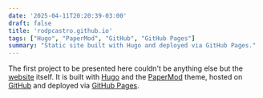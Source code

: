 ```yaml
---
date: '2025-04-11T20:20:39-03:00'
draft: false 
title: 'rodpcastro.github.io'
tags: ["Hugo", "PaperMod", "GitHub", "GitHub Pages"]
summary: "Static site built with Hugo and deployed via GitHub Pages."
---
```


The first project to be presented here couldn't be anything else but the [website] itself.
It is built with [Hugo] and the [PaperMod] theme, hosted on [GitHub] and deployed via [GitHub Pages].

<!-- Links -->
[website]: https://rodpcastro.github.io/
[GitHub]: https://github.com/rodpcastro/rodpcastro.github.io/
[GitHub Pages]: https://pages.github.com/
[Hugo]: https://gohugo.io/
[PaperMod]: https://github.com/adityatelange/hugo-PaperMod/
